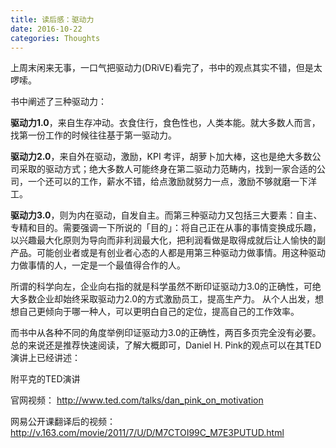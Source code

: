 ```yaml
---
title: 读后感：驱动力
date: 2016-10-22
categories: Thoughts
---
```


上周末闲来无事，一口气把驱动力(DRiVE)看完了，书中的观点其实不错，但是太啰嗦。

书中阐述了三种驱动力：

**驱动力1.0**，来自生存冲动。衣食住行，食色性也，人类本能。就大多数人而言，找第一份工作的时候往往基于第一驱动力。

**驱动力2.0**，来自外在驱动，激励，KPI 考评，胡萝卜加大棒，这也是绝大多数公司采取的驱动方式；绝大多数人可能终身在第二驱动力范畴内，找到一家合适的公司，一个还可以的工作，薪水不错，给点激励就努力一点，激励不够就磨一下洋工。

**驱动力3.0**，则为内在驱动，自发自主。而第三种驱动力又包括三大要素：自主、专精和目的。需要强调一下所说的「目的」：将自己正在从事的事情变换成乐趣，以兴趣最大化原则为导向而非利润最大化，把利润看做是取得成就后让人愉快的副产品。可能创业者或是有创业者心态的人都是用第三种驱动力做事情。用这种驱动力做事情的人，一定是一个最值得合作的人。

所谓的科学向左，企业向右指的就是科学虽然不断印证驱动力3.0的正确性，可绝大多数企业却始终采取驱动力2.0的方式激励员工，提高生产力。
从个人出发，想想自己更倾向于哪一种人，可以更明白自己的定位，提高自己的工作效率。

而书中从各种不同的角度举例印证驱动力3.0的正确性，两百多页完全没有必要。总的来说还是推荐快速阅读，了解大概即可，Daniel H. Pink的观点可以在其TED演讲上已经讲述：

附平克的TED演讲

官网视频：
http://www.ted.com/talks/dan_pink_on_motivation

网易公开课翻译后的视频：
http://v.163.com/movie/2011/7/U/D/M7CTOI99C_M7E3PUTUD.html	
	
	